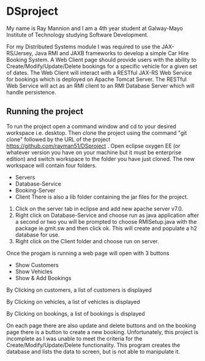 # DSproject

My name is Ray Mannion and I am a 4th year student at Galway-Mayo Institute of Technology studying Software Development.

For my Distributed Systems module I was  required to use the JAX-RS/Jersey, Java RMI and JAXB frameworks to develop a simple Car Hire Booking System. A Web Client page should provide users with the ability to Create/Modify/Update/Delete bookings for a specific vehicle for a given set of dates. The Web Client will interact with a RESTful JAX-RS Web Service for bookings which is deployed on Apache Tomcat Server. The RESTful Web Service will act as an RMI client to an RMI Database Server which will handle persistence.

## Running the project
To run the project open a command window and cd to your desired workspace i.e. desktop. 
Then clone the project using the command "git clone" followed by the URL of the project https://github.com/rayman51/DSproject .
Open eclipse oxygen EE (or whatever version you have on your machine but it must be enterprise edition) and switch workspace to the folder you have just cloned. The new workspace will contain four folders. 

* Servers
* Database-Service
* Booking-Server
* Client
There is also a lib folder containing the jar files for the project.

1. Click on the server tab in eclipse and add new apache server v7.0.
2. Right click on Database-Service and choose run as java application after a second or two you will be prompted to choose RMISetup.java with the package ie.gmit.sw and then click ok. This will create and populate a h2 database for use.
3. Right click on the Client folder and choose run on server.

Once the progam is running a web page will open with 3 buttons

* Show Customers
* Show Vehicles
* Show & Add Bookings

By Clicking on customers, a list of customers is displayed  

By Clicking on vehicles, a list of vehicles is displayed

By Clicking on bookings, a list of bookings is displayed

On each page there are also update and delete buttons and on the booking page there is a button to create a new booking.
Unfortunately, this project is incomplete as I was unable to meet the criteria for the Create/Modify/Update/Delete functionality.
This program creates the database and lists the data to screen, but is not able to manipulate it.

